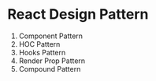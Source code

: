# React Design Pattern
1. Component Pattern
2. HOC Pattern
3. Hooks Pattern
4. Render Prop Pattern
5. Compound Pattern
